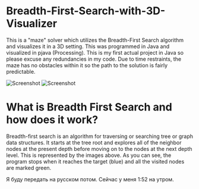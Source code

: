# Breadth-First-Search-with-3D-Visualizer
This is a "maze" solver which utilizes the Breadth-First Search algorithm and visualizes it in a 3D setting. This was programmed in Java and visualized in pjava (Processing). This is my first actual project in Java so please excuse any redundancies in my code. Due to time restraints, the maze has no obstacles within it so the path to the solution is fairly predictable. 

![Screenshot](https://i.gyazo.com/f2ab9d7c5a4f7b89d7625d6b52f629d2.png)
![Screenshot](https://gyazo.com/97e8e94373bffb9d78f591c79da34645.png)


# What is Breadth First Search and how does it work?
Breadth-first search is an algorithm for traversing or searching tree or graph data structures. It starts at the tree root and explores all of the neighbor nodes at the present depth before moving on to the nodes at the next depth level. This is represented by the images above. As you can see, the program stops when it reaches the target (blue) and all the visited nodes are marked green.


Я буду передать на русском потом. Сейчас у меня 1:52 на утром.
